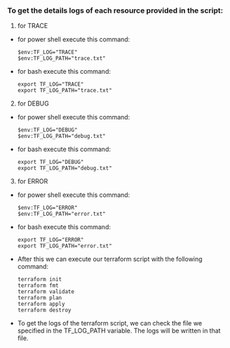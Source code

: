 ### To get the details logs of each resource provided in the script:

1. for TRACE
- for power shell execute this command:
    ```
    $env:TF_LOG="TRACE"
    $env:TF_LOG_PATH="trace.txt"
    ```

- for bash execute this command:
    ```
    export TF_LOG="TRACE"
    export TF_LOG_PATH="trace.txt"
    ```

2. for DEBUG
- for power shell execute this command:
    ```
    $env:TF_LOG="DEBUG"
    $env:TF_LOG_PATH="debug.txt"
    ```
- for bash execute this command:
    ```
    export TF_LOG="DEBUG"
    export TF_LOG_PATH="debug.txt"
    ```

3. for ERROR
- for power shell execute this command:
    ```
    $env:TF_LOG="ERROR"
    $env:TF_LOG_PATH="error.txt"
    ```
- for bash execute this command:
    ```
    export TF_LOG="ERROR"
    export TF_LOG_PATH="error.txt"
    ```

- After this we can execute our terraform script with the following command:
    ```
    terraform init
    terraform fmt
    terraform validate
    terraform plan
    terraform apply
    terraform destroy
    ```
- To get the logs of the terraform script, we can check the file we specified in the TF_LOG_PATH variable. The logs will be written in that file.
